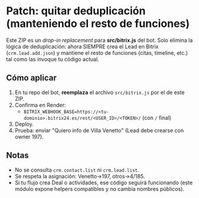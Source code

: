 Patch: quitar deduplicación (manteniendo el resto de funciones)
===============================================================

Este ZIP es un *drop-in replacement* para **src/bitrix.js** del bot.
Solo elimina la lógica de deduplicación: ahora SIEMPRE crea el Lead en Bitrix
(`crm.lead.add.json`) y mantiene el resto de funciones (citas, timeline, etc.) tal
como las invoque tu código actual.

Cómo aplicar
------------
1) En tu repo del bot, **reemplaza** el archivo `src/bitrix.js` por el de este ZIP.
2) Confirma en Render:
   - `BITRIX_WEBHOOK_BASE=https://<tu-dominio>.bitrix24.es/rest/<USER_ID>/<TOKEN>/`  (con `/` final)
3) Deploy.
4) Prueba: enviar "Quiero info de Villa Venetto" (Lead debe crearse con owner 197).

Notas
-----
- No se consulta `crm.contact.list` ni `crm.lead.list`.
- Se respeta la asignación: Venetto→197, otros→4/185.
- Si tu flujo crea Deal o actividades, ese código seguirá funcionando (este módulo
  expone helpers compatibles y no cambia nombres públicos).
